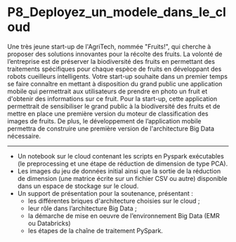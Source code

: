 # P8_Deployez_un_modele_dans_le_cloud

Une très jeune start-up de l'AgriTech, nommée  "Fruits!", qui cherche à proposer des solutions innovantes pour la récolte 
des fruits.
La volonté de l’entreprise est de préserver la biodiversité des fruits en permettant des traitements spécifiques pour chaque 
espèce de fruits en développant des robots cueilleurs intelligents.
Votre start-up souhaite dans un premier temps se faire connaître en mettant à disposition du grand public une application 
mobile qui permettrait aux utilisateurs de prendre en photo un fruit et d'obtenir des informations sur ce fruit.
Pour la start-up, cette application permettrait de sensibiliser le grand public à la biodiversité des fruits et 
de mettre en place une première version du moteur de classification des images de fruits.
De plus, le développement de l’application mobile permettra de construire une première version de l'architecture Big Data 
nécessaire.

----------------------------------------------------------------------------------------------

* Un notebook sur le cloud contenant les scripts en Pyspark exécutables (le preprocessing et une étape de réduction de dimension de type PCA).
* Les images du jeu de données initial ainsi que la sortie de la réduction de dimension (une matrice écrite sur un fichier CSV ou autre) disponible dans un espace de stockage sur le cloud.
* Un support de présentation pour la soutenance, présentant :
	- les différentes briques d'architecture choisies sur le cloud ;
	- leur rôle dans l’architecture Big Data ;
	- la démarche de mise en oeuvre de l’environnement Big Data (EMR ou Databricks)
	- les étapes de la chaîne de traitement PySpark.